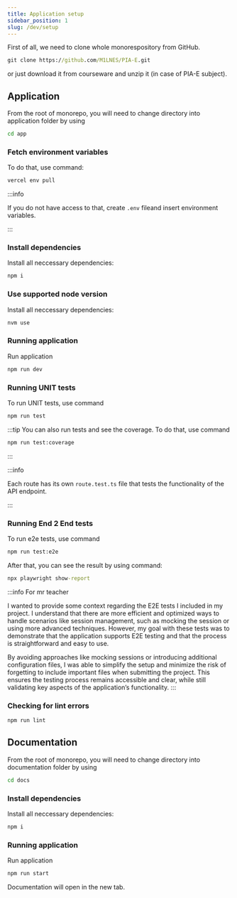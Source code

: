 ```yaml
---
title: Application setup
sidebar_position: 1
slug: /dev/setup
---
```


First of all, we need to clone whole monorespository from GitHub.

```cmd title="Clone git repository"
git clone https://github.com/M1LNES/PIA-E.git
```

or just download it from courseware and unzip it (in case of PIA-E subject).

## Application

From the root of monorepo, you will need to change directory into application folder by using

```cmd title="Switch into application folder"
cd app
```

### Fetch environment variables

To do that, use command:

```cmd title="Pulling environmental variables from Vercel"
vercel env pull
```

:::info

If you do not have access to that, create `.env` fileand insert environment variables.

:::

### Install dependencies

Install all neccessary dependencies:

```cmd title="Install dependencies"
npm i
```

### Use supported node version

Install all neccessary dependencies:

```cmd title="Switch to node version in .nvmrc"
nvm use
```

### Running application

Run application

```cmd title="Run application"
npm run dev
```

### Running UNIT tests

To run UNIT tests, use command

```cmd title="Run tests"
npm run test
```

:::tip
You can also run tests and see the coverage. To do that, use command

```cmd title="Run tests with coverage"
npm run test:coverage
```

:::

:::info

Each route has its own `route.test.ts` file that tests the functionality of the API endpoint.

:::

### Running End 2 End tests

To run e2e tests, use command

```cmd title="Run tests"
npm run test:e2e
```

After that, you can see the result by using command:

```cmd title="E2E test result"
npx playwright show-report
```

:::info For mr teacher

I wanted to provide some context regarding the E2E tests I included in my project. I understand that there are more efficient and optimized ways to handle scenarios like session management, such as mocking the session or using more advanced techniques. However, my goal with these tests was to demonstrate that the application supports E2E testing and that the process is straightforward and easy to use.

By avoiding approaches like mocking sessions or introducing additional configuration files, I was able to simplify the setup and minimize the risk of forgetting to include important files when submitting the project. This ensures the testing process remains accessible and clear, while still validating key aspects of the application’s functionality.
:::

### Checking for lint errors

```cmd title="Run lint to prevent type errors"
npm run lint
```

## Documentation

From the root of monorepo, you will need to change directory into documentation folder by using

```cmd title="Switch into application folder"
cd docs
```

### Install dependencies

Install all neccessary dependencies:

```cmd title="Install dependencies"
npm i
```

### Running application

Run application

```cmd title="Run documentation"
npm run start
```

Documentation will open in the new tab.
